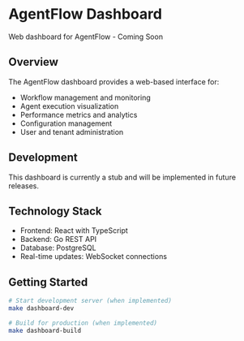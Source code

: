# AgentFlow Dashboard

Web dashboard for AgentFlow - Coming Soon

## Overview

The AgentFlow dashboard provides a web-based interface for:

- Workflow management and monitoring
- Agent execution visualization
- Performance metrics and analytics
- Configuration management
- User and tenant administration

## Development

This dashboard is currently a stub and will be implemented in future releases.

## Technology Stack

- Frontend: React with TypeScript
- Backend: Go REST API
- Database: PostgreSQL
- Real-time updates: WebSocket connections

## Getting Started

```bash
# Start development server (when implemented)
make dashboard-dev

# Build for production (when implemented)
make dashboard-build
```